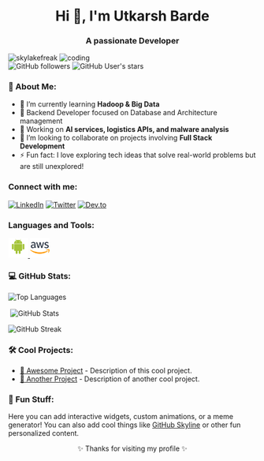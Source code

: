 <h1 align="center">Hi 👋, I'm Utkarsh Barde</h1>
<h3 align="center">A passionate Developer</h3>

<img align="right" alt="coding" width="400" src="https://cdn.wallpapersafari.com/84/22/Jz6bAs.gif">

<p align="left">
  <img src="https://komarev.com/ghpvc/?username=skylakefreak&label=Profile%20views&color=0e75b6&style=flat" alt="skylakefreak" />
  <img alt="GitHub followers" src="https://img.shields.io/github/followers/skylakefreak?color=green&logo=github&style=flat" />
  <img alt="GitHub User's stars" src="https://img.shields.io/github/stars/skylakefreak?color=yellow&logo=github&style=flat" />
</p>

<h3 align="left">🚀 About Me:</h3>
<ul>
  <li> 🌱 I’m currently learning <strong>Hadoop & Big Data</strong></li>
  <li> 💼 Backend Developer focused on Database and Architecture management</li>
  <li> 🤖 Working on <strong>AI services, logistics APIs, and malware analysis</strong></li>
  <li> 👯 I’m looking to collaborate on projects involving <strong>Full Stack Development</strong></li>
  <li> ⚡ Fun fact: I love exploring tech ideas that solve real-world problems but are still unexplored!</li>
</ul>

<h3 align="left">Connect with me:</h3>
<p align="left">
  <a href="https://www.linkedin.com/in/utkarsh-barde-57bb01236/" target="_blank"><img align="center" src="https://raw.githubusercontent.com/rahuldkjain/github-profile-readme-generator/master/src/images/icons/Social/linked-in-alt.svg" alt="LinkedIn" height="30" width="40" /></a>
  <a href="https://twitter.com/your_username" target="blank"><img align="center" src="https://raw.githubusercontent.com/rahuldkjain/github-profile-readme-generator/master/src/images/icons/Social/twitter-alt.svg" alt="Twitter" height="30" width="40" /></a>
  <a href="https://dev.to/your_username" target="blank"><img align="center" src="https://cdn.jsdelivr.net/npm/simple-icons@3.0.1/icons/dev-dot-to.svg" alt="Dev.to" height="30" width="40" /></a>
</p>

<h3 align="left">Languages and Tools:</h3>
<p align="left">
  <a href="https://developer.android.com" target="_blank" rel="noreferrer">
    <img src="https://raw.githubusercontent.com/devicons/devicon/master/icons/android/android-original-wordmark.svg" alt="android" width="40" height="40"/>
  </a> 
  <a href="https://aws.amazon.com" target="_blank" rel="noreferrer">
    <img src="https://raw.githubusercontent.com/devicons/devicon/master/icons/amazonwebservices/amazonwebservices-original-wordmark.svg" alt="aws" width="40" height="40"/>
  </a>
  <!-- Add other tools/languages you're familiar with here -->
</p>

<h3 align="left">💻 GitHub Stats:</h3>
<p align="left">
  <img align="center" src="https://github-readme-stats.vercel.app/api/top-langs?username=skylakefreak&show_icons=true&locale=en&layout=compact" alt="Top Languages" />
</p>

<p>&nbsp;<img align="center" src="https://github-readme-stats.vercel.app/api?username=skylakefreak&show_icons=true&locale=en" alt="GitHub Stats" /></p>

<p><img align="center" src="https://github-readme-streak-stats.herokuapp.com/?user=skylakefreak&" alt="GitHub Streak" /></p>

<h3 align="left">🛠 Cool Projects:</h3>
<ul>
  <li><a href="https://github.com/yourusername/awesome-project">🔗 Awesome Project</a> - Description of this cool project.</li>
  <li><a href="https://github.com/yourusername/another-project">🔗 Another Project</a> - Description of another cool project.</li>
</ul>

<h3 align="left">🎨 Fun Stuff:</h3>
<p>Here you can add interactive widgets, custom animations, or a meme generator! You can also add cool things like <a href="https://skyline.github.com/">GitHub Skyline</a> or other fun personalized content.</p>

<p align="center">✨ Thanks for visiting my profile ✨</p>
